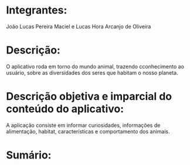 # Integrantes:
João Lucas Pereira Maciel e
Lucas Hora Arcanjo de Oliveira

# Descrição:
O aplicativo roda em torno do mundo animal, trazendo cconhecimento ao usuário, sobre as diversidades dos seres que habitam o nosso planeta.

# Descrição objetiva e imparcial do conteúdo do aplicativo:
A aplicação consiste em informar curiosidades, informações de alimentação, habitat, características e comportamento dos animais.

# Sumário:
